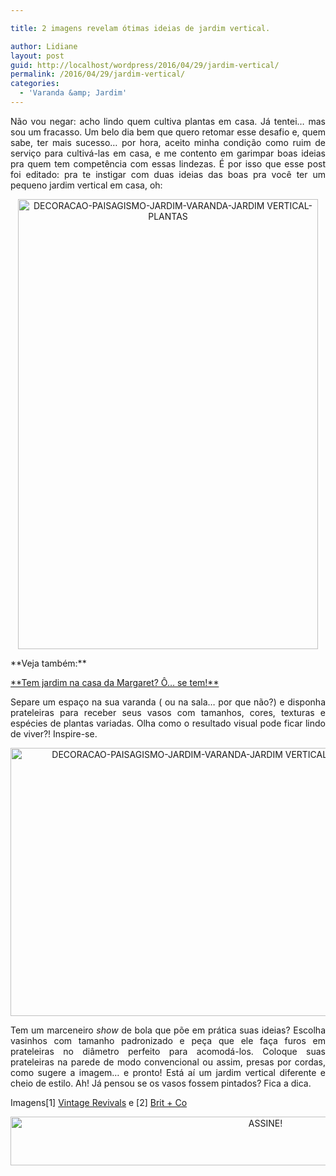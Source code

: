 ```yaml
---

title: 2 imagens revelam ótimas ideias de jardim vertical.

author: Lidiane
layout: post
guid: http://localhost/wordpress/2016/04/29/jardim-vertical/
permalink: /2016/04/29/jardim-vertical/
categories:
  - 'Varanda &amp; Jardim'
---
```

<p align="justify">
  Não vou negar: acho lindo quem cultiva plantas em casa. Já tentei… mas sou um fracasso. Um belo dia bem que quero retomar esse desafio e, quem sabe, ter mais sucesso… por hora, aceito minha condição como ruim de serviço para cultivá-las em casa, e me contento em garimpar boas ideias pra quem tem competência com essas lindezas. É por isso que esse post foi editado: pra te instigar com duas ideias das boas pra você ter um pequeno jardim vertical em casa, oh:
</p>

<p align="center">
  <img class="alignnone size-full wp-image-12447" src="http://www.trololodemulher.com.br/blog/wp-content/uploads/2016/04/DECORACAO-PAISAGISMO-JARDIM-VARANDA-JARDIM-VERTICAL-PLANTAS.jpg" alt="DECORACAO-PAISAGISMO-JARDIM-VARANDA-JARDIM VERTICAL-PLANTAS" width="480" height="720" />
</p>

<p style="text-align: left;" align="center">
  **Veja também:**
</p>

<p style="text-align: left;" align="center">
  <a href="http://www.trololodemulher.com.br/2012/01/04/jardim-casa-margaret/" target="_blank">**Tem jardim na casa da Margaret? Ô… se tem!**</a>
</p>

<p align="justify">
  Separe um espaço na sua varanda ( ou na sala… por que não?) e disponha prateleiras para receber seus vasos com tamanhos, cores, texturas e espécies de plantas variadas. Olha como o resultado visual pode ficar lindo de viver?! Inspire-se.
</p>

<p align="center">
  <img class="alignnone size-full wp-image-12448" src="http://www.trololodemulher.com.br/blog/wp-content/uploads/2016/04/DECORACAO-PAISAGISMO-JARDIM-VARANDA-JARDIM-VERTICAL-PLANTAS2.jpg" alt="DECORACAO-PAISAGISMO-JARDIM-VARANDA-JARDIM VERTICAL-PLANTAS[2]" width="645" height="429" />
</p>

<p align="justify">
  Tem um marceneiro <em>show</em> de bola que põe em prática suas ideias? Escolha vasinhos com tamanho padronizado e peça que ele faça furos em prateleiras no diâmetro perfeito para acomodá-los. Coloque suas prateleiras na parede de modo convencional ou assim, presas por cordas, como sugere a imagem… e pronto! Está aí um jardim vertical diferente e cheio de estilo. Ah! Já pensou se os vasos fossem pintados? Fica a dica.
</p>

<p align="justify">
  Imagens[1] <a href="http://www.vintagerevivals.com/" target="_blank">Vintage Revivals</a> e [2] <a href="https://www.brit.co/" target="_blank">Brit + Co</a>
</p>

<p align="center">
  <a href="http://feedburner.google.com/fb/a/mailverify?uri=blogBichaFemea&loc=en_US" target="_blank"><img class="alignnone size-full wp-image-10439" src="http://www.trololodemulher.com.br/blog/wp-content/uploads/2014/09/ASSINE.png" alt="ASSINE!" width="800" height="78" /></a>
</p>

<p align="justify">